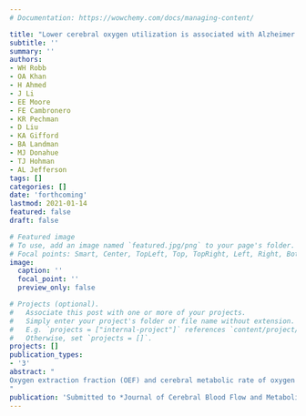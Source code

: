 ```yaml
---
# Documentation: https://wowchemy.com/docs/managing-content/

title: "Lower cerebral oxygen utilization is associated with Alzheimer's disease-related neurodegeneration and poorer cognitive performance among apolipoprotein E ε4 carriers"
subtitle: ''
summary: ''
authors:
- WH Robb
- OA Khan
- H Ahmed
- J Li
- EE Moore
- FE Cambronero
- KR Pechman
- D Liu
- KA Gifford
- BA Landman
- MJ Donahue
- TJ Hohman
- AL Jefferson
tags: []
categories: []
date: 'forthcoming'
lastmod: 2021-01-14
featured: false
draft: false

# Featured image
# To use, add an image named `featured.jpg/png` to your page's folder.
# Focal points: Smart, Center, TopLeft, Top, TopRight, Left, Right, BottomLeft, Bottom, BottomRight.
image:
  caption: ''
  focal_point: ''
  preview_only: false

# Projects (optional).
#   Associate this post with one or more of your projects.
#   Simply enter your project's folder or file name without extension.
#   E.g. `projects = ["internal-project"]` references `content/project/deep-learning/index.md`.
#   Otherwise, set `projects = []`.
projects: []
publication_types:
- '3'
abstract: "
Oxygen extraction fraction (OEF) and cerebral metabolic rate of oxygen (CMRO2) are markers of oxygen homeostasis that may offer insights into abnormal changes in brain aging. The present study cross-sectionally related OEF and CMRO2 to cognitive performance and structural neuroimaging variables among older adults (n=247, 74±7 years, 36% female) and tested whether apolipoprotein E (*APOE*)-ε4 status modified these associations. Main effects of OEF and CMRO2 were null (p-values>0.05), and OEF interactions with *APOE*-ε4 status on cognitive and structural imaging outcomes were null (p-values>0.07). However, CMRO2 interacted with *APOE*-ε4 status on language (p=0.002), executive function (p=0.03), visuospatial (p=0.005), and episodic memory performances (p=0.03), and on hippocampal volume (p=0.006) and inferior lateral ventricle volume (p=0.02). In stratified analyses, lower oxygen metabolism related to worse cognition and smaller grey matter volumes in *APOE*-ε4 carriers only, with significant effects on the domains of language (p=0.02) and episodic memory performance (p=0.03). Congruence across language and episodic memory results as well as hippocampal and inferior lateral ventricle volume findings suggests that *APOE*-ε4 may interact with cerebral oxygen metabolism early in the pathogenesis of Alzheimer’s disease and related neurodegeneration with meaningful clinical consequences.
"
publication: 'Submitted to *Journal of Cerebral Blood Flow and Metabolism*'
---
```

